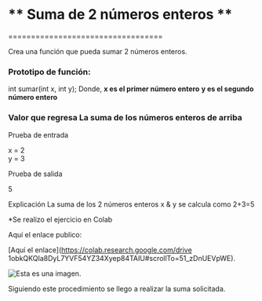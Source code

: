 #  ** Suma de 2 números enteros **
==================================

Crea una función que pueda sumar 2 números enteros.
### Prototipo de función:

int sumar(int x, int y); 
Donde,
    **x es el primer número entero**
    **y es el segundo número entero**

### Valor que regresa La suma de los números enteros de arriba

Prueba de entrada

x = 2   
y = 3

Prueba de salida

5

Explicación
La suma de los 2 números enteros x & y se calcula como 2+3=5

*Se realizo el ejercicio en Colab 

Aquí el enlace publico: 

[Aquí el enlace](https://colab.research.google.com/drive 1obkQKQIa8DyL7YVF54YZ34Xyep84TAIU#scrollTo=51_zDnUEVpWE).

![Esta es una imagen](Colabsuma.png).

Siguiendo este procedimiento se llego a realizar la suma solicitada.